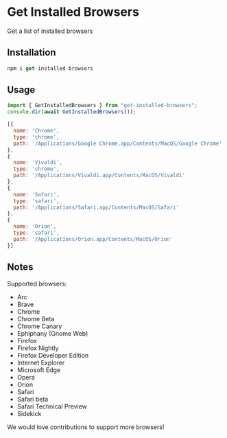 # Get Installed Browsers
Get a list of installed browsers

## Installation

```js
npm i get-installed-browsers
```

## Usage

```js
import { GetInstalledBrowsers } from "get-installed-browsers";
console.dir(await GetInstalledBrowsers());
```

```js
[{
  name: 'Chrome',
  type: 'chrome',
  path: '/Applications/Google Chrome.app/Contents/MacOS/Google Chrome'
},
{
  name: 'Vivaldi',
  type: 'chrome',
  path: '/Applications/Vivaldi.app/Contents/MacOS/Vivaldi'
},
{
  name: 'Safari',
  type: 'safari',
  path: '/Applications/Safari.app/Contents/MacOS/Safari'
},
{
  name: 'Orion',
  type: 'safari',
  path: '/Applications/Orion.app/Contents/MacOS/Orion'
}]
```

## Notes

Supported browsers:

- Arc
- Brave
- Chrome
- Chrome Beta
- Chrome Canary
- Ephiphany (Gnome Web)
- Firefox
- Firefox Nightly
- Firefox Developer Edition
- Internet Explorer
- Microsoft Edge
- Opera
- Orion
- Safari
- Safari beta
- Safari Technical Preview
- Sidekick

We would love contributions to support more browsers!


